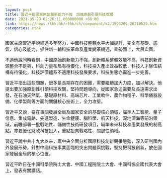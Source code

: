 ```yaml
---
layout: post
title: 習近平指國家原始創新能力不強　加強原創引領科技攻關
date: 2021-05-29 02:26:11.000000000 +08:00
link: https://news.rthk.hk/rthk/ch/component/k2/1593209-20210529.htm
categories: rthk
---
```


國家主席習近平說經過多年努力，中國科技整體水平大幅提升，完全有基礎、底氣、信心及能力，抓住新一輪科技革命及產業變革機遇，乘勢而上，大展宏圖。

不過他說同時看到，中國原始創新能力不強，創新體系整體效能不高，科技創新資源整合不足夠，科創力量布局有待優化，科技投入產出效益較低，科技人才隊伍結構有待優化，科技評價體系不適應科技發展要求，科技生態亦需進一步完善。

習近平指出這些問題，很多是長期存在的困難，需要繼續加大力度，加以解決。他提出要加強原創性引領科技攻關，堅持問題導向，從國家急迫需要及長遠需求出發，在石油天然氣、基礎原材料、高端芯片、工業軟件、農作物種子、科學儀器設備、化學製劑等方面的關鍵核心技術上，全力攻堅。

習近平又說，要在事關發展全局及國家安全的基礎核心領域，瞄準人工智能、量子信息、集成電路、先進製造、生命健康、腦科學、航天科技、深地深海等前沿領域，前瞻部署一批戰略性、儲備性技術研發項目，瞄準未來科技和產業發展的制高點，亦要優化財政科技投入，重點投向戰略性、關鍵性領域。

習近平說中共十九大以來，黨中央全面分析國際科技創新競爭態勢，深入研判國內外發展形勢，針對中國科技事業面臨的突出問題與挑戰，堅持把科技創新，放在國家發展全局的核心位置。

習近平昨日在中國科學院院士大會、中國工程院院士大會、中國科協全國代表大會上，發表有關講話。
